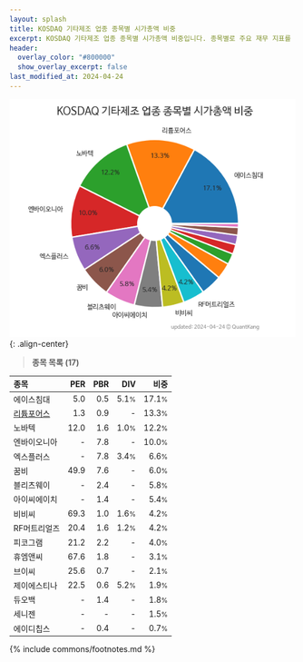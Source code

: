 ```yaml
---
layout: splash
title: KOSDAQ 기타제조 업종 종목별 시가총액 비중
excerpt: KOSDAQ 기타제조 업종 종목별 시가총액 비중입니다. 종목별로 주요 재무 지표를 함께 표시합니다.
header:
  overlay_color: "#800000"
  show_overlay_excerpt: false
last_modified_at: 2024-04-24
---
```



![KOSDAQ 기타제조 업종 종목별 시가총액 비중](/stats/sector/images/kosdaq_업종_기타제조_종목.png){: .align-center}


> **종목 목록 (17)**<a id="list"></a>

| **종목** | **PER** | **PBR** | **DIV** | **비중** |
| :------- | ------: | ------: | ------: | -------: |
| 에이스침대 | 5.0 | 0.5 | 5.1<small>%</small> | 17.1<small>%</small> |
| [리튬포어스](/073570/) | 1.3 | 0.9 | - | 13.3<small>%</small> |
| 노바텍 | 12.0 | 1.6 | 1.0<small>%</small> | 12.2<small>%</small> |
| 엔바이오니아 | - | 7.8 | - | 10.0<small>%</small> |
| 엑스플러스 | - | 7.8 | 3.4<small>%</small> | 6.6<small>%</small> |
| 꿈비 | 49.9 | 7.6 | - | 6.0<small>%</small> |
| 블리츠웨이 | - | 2.4 | - | 5.8<small>%</small> |
| 아이씨에이치 | - | 1.4 | - | 5.4<small>%</small> |
| 비비씨 | 69.3 | 1.0 | 1.6<small>%</small> | 4.2<small>%</small> |
| RF머트리얼즈 | 20.4 | 1.6 | 1.2<small>%</small> | 4.2<small>%</small> |
| 피코그램 | 21.2 | 2.2 | - | 4.0<small>%</small> |
| 휴엠앤씨 | 67.6 | 1.8 | - | 3.1<small>%</small> |
| 브이씨 | 25.6 | 0.7 | - | 2.1<small>%</small> |
| 제이에스티나 | 22.5 | 0.6 | 5.2<small>%</small> | 1.9<small>%</small> |
| 듀오백 | - | 1.4 | - | 1.8<small>%</small> |
| 세니젠 | - | - | - | 1.5<small>%</small> |
| 에이디칩스 | - | 0.4 | - | 0.7<small>%</small> |

{% include commons/footnotes.md %}